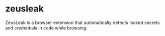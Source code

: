 # zeusleak
ZeusLeak is a browser extension that automatically detects leaked secrets and credentials in code while browsing.
